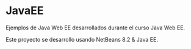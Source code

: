 # JavaEE
Ejemplos de Java Web EE desarrollados durante el curso Java Web EE.

Este proyecto se desarrollo usando NetBeans 8.2 & Java EE.
